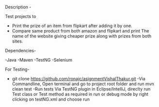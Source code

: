 Description -

Test projects to 

- Print the prize of an item from flipkart after adding it by one.
- Compare same product from both amazon and flipkart and print The name of the website giving cheaper prize along with prizes from both sites.

Dependencies-

-Java
-Maven
-TestNG
-Selenium

For Testing-
- git clone https://github.com/ronajc/asignmentVishalThakur.git
-Via Commandline, Open terminal and go to project root folder and run mvn clean test
-Run tests Via TestNG plugin in Eclipse/IntelliJ, direclty run Test class or Test method as required in run or debug mode by right clicking on testNG.xml and choose run

